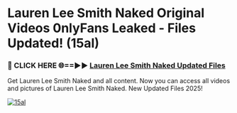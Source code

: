 # Lauren Lee Smith Naked Original Videos 0nlyFans Leaked - Files Updated! (15al)

<h3>🔴 CLICK HERE 🌐==►► <a href="https://tinyurl.com/up5wt9bj" rel="nofollow">Lauren Lee Smith Naked Updated Files</a></h3>

Get Lauren Lee Smith Naked and all content. Now you can access all videos and pictures of Lauren Lee Smith Naked. New Updated Files 2025!

[![15al](https://i.imgur.com/ABiUzMV.gif)](https://tinyurl.com/up5wt9bj)
